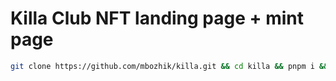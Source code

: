# Killa Club NFT landing page + mint page

```bash
git clone https://github.com/mbozhik/killa.git && cd killa && pnpm i && code .
```
